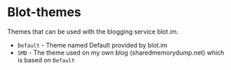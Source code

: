 # Blot-themes

Themes that can be used with the blogging service blot.im.

- `Default` - Theme named Default provided by blot.im 
- `SMD` - The theme used on my own blog (sharedmemorydump.net) which is based on `Default`
